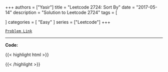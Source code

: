 
+++
authors = ["Yasir"]
title = "Leetcode 2724: Sort By"
date = "2017-05-14"
description = "Solution to Leetcode 2724"
tags = [
    
]
categories = [
    "Easy"
]
series = ["Leetcode"]
+++



[`Problem Link`](https://leetcode.com/problems/sort-by/description/)

---

**Code:**

{{< highlight html >}}

{{< /highlight >}}

